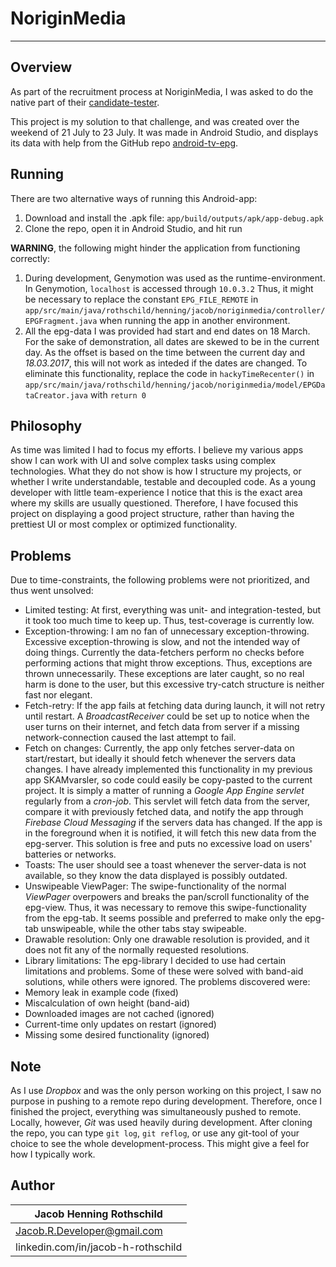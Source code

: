 # NoriginMedia
---------------------

## Overview

As part of the recruitment process at NoriginMedia, I was asked to do the native part of their [candidate-tester](https://github.com/NoriginMedia/candidate-tester/).

This project is my solution to that challenge, and was created over the weekend of 21 July to 23 July. It was made in Android Studio, and displays its data with help from the GitHub repo [android-tv-epg](https://github.com/korre/android-tv-epg).

## Running

There are two alternative ways of running this Android-app:

 1. Download and install the .apk file: `app/build/outputs/apk/app-debug.apk`
 2. Clone the repo, open it in Android Studio, and hit run

**WARNING**, the following might hinder the application from functioning correctly:

 1. During development, Genymotion was used as the runtime-environment. In Genymotion, `localhost` is accessed through `10.0.3.2` Thus, it might be necessary to replace the constant `EPG_FILE_REMOTE` in `app/src/main/java/rothschild/henning/jacob/noriginmedia/controller/EPGFragment.java` when running the app in another environment.
 2. All the epg-data I was provided had start and end dates on 18 March. For the sake of demonstration, all dates are skewed to be in the current day. As the offset is based on the time between the current day and *18.03.2017*, this will not work as inteded if the dates are changed. To eliminate this functionality, replace the code in `hackyTimeRecenter()` in `app/src/main/java/rothschild/henning/jacob/noriginmedia/model/EPGDataCreator.java` with `return 0`

## Philosophy

As time was limited I had to focus my efforts. I believe my various apps show I can work with UI and solve complex tasks using complex technologies. What they do not show is how I structure my projects, or whether I write understandable, testable and decoupled code. As a young developer with little team-experience I notice that this is the exact area where my skills are usually questioned. Therefore, I have focused this project on displaying a good project structure, rather than having the prettiest UI or most complex or optimized functionality.

## Problems

Due to time-constraints, the following problems were not prioritized, and thus went unsolved:

 - Limited testing: At first, everything was unit- and integration-tested, but it took too much time to keep up. Thus, test-coverage is currently low.
 - Exception-throwing: I am no fan of unnecessary exception-throwing. Excessive exception-throwing is slow, and not the intended way of doing things. Currently the data-fetchers perform no checks before performing actions that might throw exceptions. Thus, exceptions are thrown unnecessarily. These exceptions are later caught, so no real harm is done to the user, but this excessive try-catch structure is neither fast nor elegant.
 - Fetch-retry: If the app fails at fetching data during launch, it will not retry until restart. A *BroadcastReceiver* could be set up to notice when the user turns on their internet, and fetch data from server if a missing network-connection caused the last attempt to fail.
 - Fetch on changes: Currently, the app only fetches server-data on start/restart, but ideally it should fetch whenever the servers data changes. I have already implemented this functionality in my previous app SKAMvarsler, so code could easily be copy-pasted to the current project. It is simply a matter of running a *Google App Engine servlet* regularly from a *cron-job*. This servlet will fetch data from the server, compare it with previously fetched data, and notify the app through *Firebase Cloud Messaging* if the servers data has changed. If the app is in the foreground when it is notified, it will fetch this new data from the epg-server. This solution is free and puts no excessive load on users' batteries or networks.
 - Toasts: The user should see a toast whenever the server-data is not available, so they know the data displayed is possibly outdated. 
 - Unswipeable ViewPager: The swipe-functionality of the normal *ViewPager* overpowers and breaks the pan/scroll functionality of the epg-view. Thus, it was necessary to remove this swipe-functionality from the epg-tab. It seems possible and preferred to make only the epg-tab unswipeable, while the other tabs stay swipeable.
 - Drawable resolution: Only one drawable resolution is provided, and it does not fit any of the normally requested resolutions.
 - Library limitations: The epg-library I decided to use had certain limitations and problems. Some of these were solved with band-aid solutions, while others were ignored. The problems discovered were:
 - Memory leak in example code (fixed)
 - Miscalculation of own height (band-aid)
 - Downloaded images are not cached (ignored)
 - Current-time only updates on restart (ignored)
 - Missing some desired functionality (ignored)

## Note

As I use *Dropbox* and was the only person working on this project, I saw no purpose in pushing to a remote repo during development. Therefore, once I finished the project, everything was simultaneously pushed to remote. Locally, however, *Git* was used heavily during development. After cloning the repo, you can type `git log`, `git reflog`, or use any git-tool of your choice to see the whole development-process. This might give a feel for how I typically work.

## Author

| Jacob Henning Rothschild           |
| ---------------------------------- |
| Jacob.R.Developer@gmail.com        |
| linkedin.com/in/jacob-h-rothschild |
